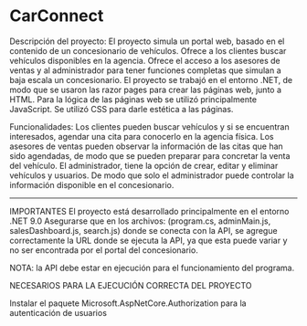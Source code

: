 # CarConnect
Descripción del proyecto: 
El proyecto simula un portal web, basado en el contenido de un concesionario de vehículos. Ofrece a los clientes buscar vehículos disponibles en la agencia. Ofrece el acceso a los asesores de ventas y al administrador para tener funciones completas que simulan a baja escala un concesionario. 
El proyecto se trabajó en el entorno .NET, de modo que se usaron las razor pages para crear las páginas web, junto a HTML. Para la lógica de las páginas web se utilizó principalmente JavaScript. Se utilizó CSS para darle estética a las páginas. 

Funcionalidades:
Los clientes pueden buscar vehículos y si se encuentran interesados, agendar una cita para conocerlo en la agencia física. 
Los asesores de ventas pueden observar la información de las citas que han sido agendadas, de modo que se pueden preparar para concretar la venta del vehículo. 
El administrador, tiene la opción de crear, editar y eliminar vehículos y usuarios. De modo que solo el administrador puede controlar la información disponible en el concesionario. 

----------------------------------------------------------------------------------------------------------------------------------------------------------------------------------------------
IMPORTANTES
El proyecto está desarrollado principalmente en el entorno .NET 9.0
Asegurarse que en los archivos: (program.cs, adminMain.js, salesDashboard.js, search.js) donde se conecta con la API, se agregue correctamente la URL donde se ejecuta la API, ya que esta puede variar y no ser encontrada por el portal del concesionario. 

NOTA: la API debe estar en ejecución para el funcionamiento del programa. 

NECESARIOS PARA LA EJECUCIÓN CORRECTA DEL PROYECTO

Instalar el paquete Microsoft.AspNetCore.Authorization para la autenticación de usuarios

